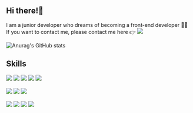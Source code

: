 ## Hi there!👋
I am a junior developer who dreams of becoming a front-end developer 👩‍💻 <br/>
If you want to contact me, please contact me here 👉 <a href="mailto:dosm0360@gmail.com"> <img src="https://img.shields.io/badge/dosm0360@gmail.com-EA4335?style=flat-square&logo=Gmail&logoColor=white&link=mailto:dosm0360@gmail.com"/> </a>

![Anurag's GitHub stats](https://github-readme-stats.vercel.app/api?username=parksolmi&show_icons=true&theme=radical)

## Skills
<img src="https://img.shields.io/badge/HTML-E34F26?style=flat-square&logo=HTML&logoColor=white"/> <img src="https://img.shields.io/badge/CSS-1572B6?style=flat-square&logo=CSS&logoColor=white"/> <img src="https://img.shields.io/badge/JavaScript-F7DF1E?style=flat-square&logo=JavaScript&logoColor=white"/> <img src="https://img.shields.io/badge/Android-3DDC84?style=flat-square&logo=Android&logoColor=white"/> <img src="https://img.shields.io/badge/iOS-000000?style=flat-square&logo=iOS&logoColor=white"/> <br/><br/>
<img src = "https://img.shields.io/badge/-Java-007396?style=flat-square&logo=Java"/> <img src="https://img.shields.io/badge/MySQL-4479A1?style=flat-square&logo=MySQL&logoColor=white"/> <img src="https://img.shields.io/badge/Oracle-F80000?style=flat-square&logo=Oracle&logoColor=white"/> <br/><br/>
<img src = "https://img.shields.io/badge/-Adobe Photoshop-31A8FF?style=flat-square&logo=Adobe Photoshop&logoColor=white"/> <img src = "https://img.shields.io/badge/-Adobe Illustrator-FF9A00?style=flat-square&logo=Adobe Illustrator&logoColor=white"/> <img src = "https://img.shields.io/badge/Figma-F24E1E?style=flat-square&logo=Figma&logoColor=white"/> <img src = "https://img.shields.io/badge/-Adobe Premiere Pro-9999FF?style=flat-square&logo=Adobe Premiere Pro&logoColor=white"/>
